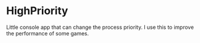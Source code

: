 # HighPriority
Little console app that can change the process priority. I use this to improve the performance of some games.
